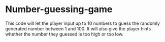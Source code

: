 # Number-guessing-game

This code will let the player input up to 10 numbers to guess the randomly generated number between 1 and 100. It will also give the player hints whether the number they guessed is too high or too low. 
